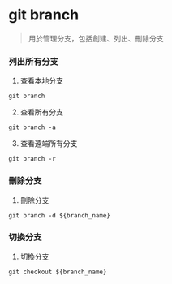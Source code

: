 # git branch

> 用於管理分支，包括創建、列出、刪除分支

### 列出所有分支

1. 查看本地分支

```
git branch
```

2. 查看所有分支

```
git branch -a
```

3. 查看遠端所有分支

```
git branch -r
```

### 刪除分支

1. 刪除分支

```
git branch -d ${branch_name}
```

### 切換分支

1. 切換分支

```
git checkout ${branch_name}
```
